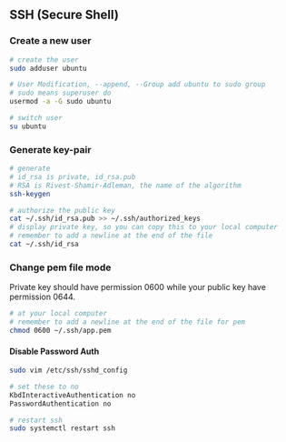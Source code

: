 ## SSH (Secure Shell)

### Create a new user

```bash
# create the user
sudo adduser ubuntu 

# User Modification, --append, --Group add ubuntu to sudo group
# sudo means superuser do
usermod -a -G sudo ubuntu

# switch user
su ubuntu
```

### Generate key-pair

```bash
# generate 
# id_rsa is private, id_rsa.pub
# RSA is Rivest-Shamir-Adleman, the name of the algorithm
ssh-keygen

# authorize the public key
cat ~/.ssh/id_rsa.pub >> ~/.ssh/authorized_keys
# display private key, so you can copy this to your local computer
# remember to add a newline at the end of the file
cat ~/.ssh/id_rsa
```

### Change pem file mode

Private key should have permission 0600 while your public key have permission 0644.

```bash
# at your local computer
# remember to add a newline at the end of the file for pem
chmod 0600 ~/.ssh/app.pem
```

#### Disable Password Auth

```bash
sudo vim /etc/ssh/sshd_config

# set these to no
KbdInteractiveAuthentication no
PasswordAuthentication no

# restart ssh
sudo systemctl restart ssh
```